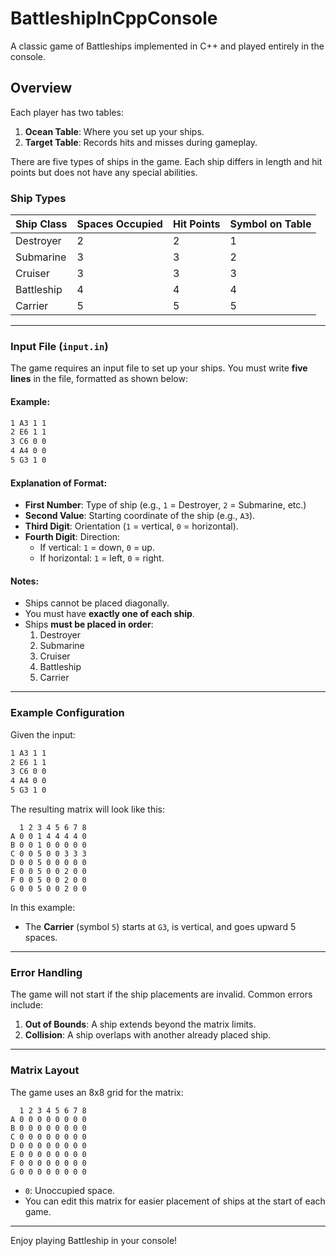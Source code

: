 # BattleshipInCppConsole

A classic game of Battleships implemented in C++ and played entirely in the console.

## Overview
Each player has two tables:
1. **Ocean Table**: Where you set up your ships.
2. **Target Table**: Records hits and misses during gameplay.

There are five types of ships in the game. Each ship differs in length and hit points but does not have any special abilities.

### Ship Types
| Ship Class         | Spaces Occupied | Hit Points | Symbol on Table |
|---------------------|-----------------|------------|-----------------|
| Destroyer          | 2               | 2          | 1               |
| Submarine          | 3               | 3          | 2               |
| Cruiser            | 3               | 3          | 3               |
| Battleship         | 4               | 4          | 4               |
| Carrier            | 5               | 5          | 5               |

---

### Input File (`input.in`)
The game requires an input file to set up your ships. You must write **five lines** in the file, formatted as shown below:

#### Example:
```txt
1 A3 1 1
2 E6 1 1
3 C6 0 0
4 A4 0 0
5 G3 1 0
```

#### Explanation of Format:
- **First Number**: Type of ship (e.g., `1` = Destroyer, `2` = Submarine, etc.)
- **Second Value**: Starting coordinate of the ship (e.g., `A3`).
- **Third Digit**: Orientation (`1` = vertical, `0` = horizontal).
- **Fourth Digit**: Direction:
  - If vertical: `1` = down, `0` = up.
  - If horizontal: `1` = left, `0` = right.

#### Notes:
- Ships cannot be placed diagonally.
- You must have **exactly one of each ship**.
- Ships **must be placed in order**:
  1. Destroyer
  2. Submarine
  3. Cruiser
  4. Battleship
  5. Carrier

---

### Example Configuration
Given the input:
```txt
1 A3 1 1
2 E6 1 1
3 C6 0 0
4 A4 0 0
5 G3 1 0
```

The resulting matrix will look like this:
```
  1 2 3 4 5 6 7 8
A 0 0 1 4 4 4 4 0
B 0 0 1 0 0 0 0 0
C 0 0 5 0 0 3 3 3
D 0 0 5 0 0 0 0 0
E 0 0 5 0 0 2 0 0
F 0 0 5 0 0 2 0 0
G 0 0 5 0 0 2 0 0
```

In this example:
- The **Carrier** (symbol `5`) starts at `G3`, is vertical, and goes upward 5 spaces.

---

### Error Handling
The game will not start if the ship placements are invalid. Common errors include:
1. **Out of Bounds**: A ship extends beyond the matrix limits.
2. **Collision**: A ship overlaps with another already placed ship.

---

### Matrix Layout
The game uses an 8x8 grid for the matrix:
```
  1 2 3 4 5 6 7 8
A 0 0 0 0 0 0 0 0
B 0 0 0 0 0 0 0 0
C 0 0 0 0 0 0 0 0
D 0 0 0 0 0 0 0 0
E 0 0 0 0 0 0 0 0
F 0 0 0 0 0 0 0 0
G 0 0 0 0 0 0 0 0
```
- `0`: Unoccupied space.
- You can edit this matrix for easier placement of ships at the start of each game.

---

Enjoy playing Battleship in your console!


